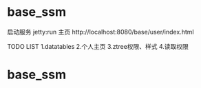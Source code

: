 # base_ssm

启动服务     jetty:run
主页        http://localhost:8080/base/user/index.html

TODO LIST
1.datatables
2.个人主页
3.ztree权限、样式
4.读取权限


# base_ssm
